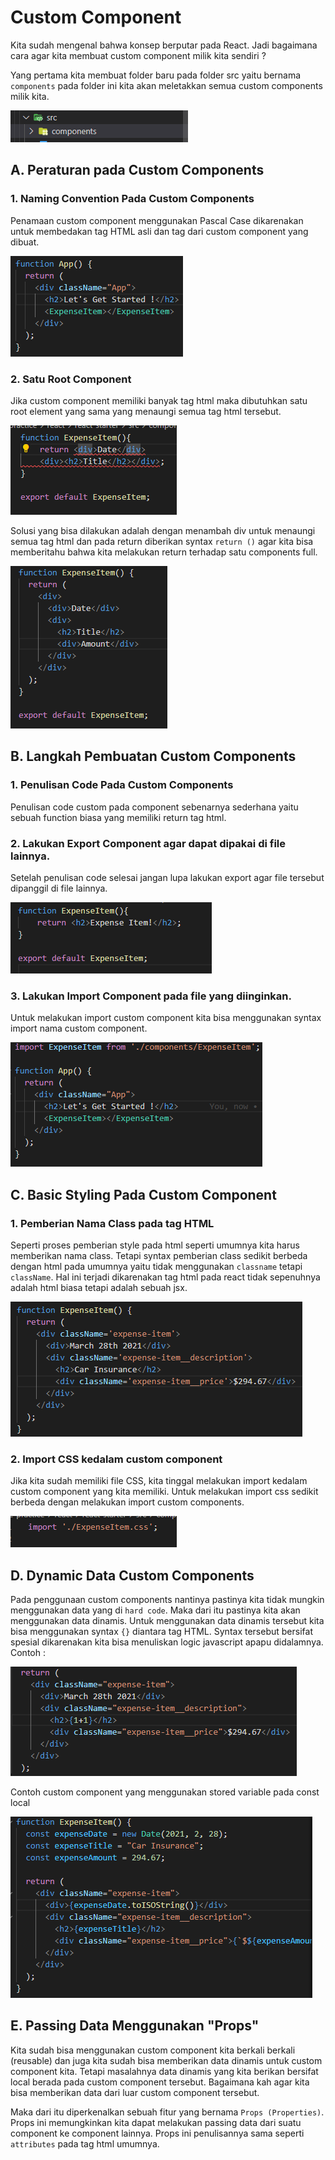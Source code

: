 # Custom Component

Kita sudah mengenal bahwa konsep berputar pada React. Jadi bagaimana cara agar kita membuat custom component milik kita sendiri ?

Yang pertama kita membuat folder baru pada folder src yaitu bernama `components` pada folder ini kita akan meletakkan semua custom components milik kita.

![Components Folder](./images/components-folder.png)

## A. Peraturan pada Custom Components

### 1. Naming Convention Pada Custom Components

Penamaan custom component menggunakan Pascal Case dikarenakan untuk membedakan tag HTML asli dan tag dari custom component yang dibuat.

![Naming Convention Custom Component](./images/naming-convention-custom-component.png)

### 2. Satu Root Component

Jika custom component memiliki banyak tag html maka dibutuhkan satu root element yang sama yang menaungi semua tag html tersebut.

![Error One Root](./images/error-one-root-element.png)

Solusi yang bisa dilakukan adalah dengan menambah div untuk menaungi semua tag html dan pada return diberikan syntax `return ()` agar kita bisa memberitahu bahwa kita melakukan return terhadap satu components full.

![Fix Error One Root](./images/fix-one-root-element.png)

## B. Langkah Pembuatan Custom Components

### 1. Penulisan Code Pada Custom Components

Penulisan code custom pada component sebenarnya sederhana yaitu sebuah function biasa yang memiliki return tag html.

### 2. Lakukan Export Component agar dapat dipakai di file lainnya.

Setelah penulisan code selesai jangan lupa lakukan export agar file tersebut dipanggil di file lainnya.

![Expense Item](./images/expense-item-example.png)

### 3. Lakukan Import Component pada file yang diinginkan.

Untuk melakukan import custom component kita bisa menggunakan syntax import nama custom component.

![Import Expense Item](./images/import-expense-item-example.png)

## C. Basic Styling Pada Custom Component

### 1. Pemberian Nama Class pada tag HTML

Seperti proses pemberian style pada html seperti umumnya kita harus memberikan nama class. Tetapi syntax pemberian class sedikit berbeda dengan html pada umumnya yaitu tidak menggunakan `classname` tetapi `className`. Hal ini terjadi dikarenakan tag html pada react tidak sepenuhnya adalah html biasa tetapi adalah sebuah jsx.

![Classname Basic Styling](./images/basic-styling-classname.png)

### 2. Import CSS kedalam custom component

Jika kita sudah memiliki file CSS, kita tinggal melakukan import kedalam custom component yang kita memiliki. Untuk melakukan import css sedikit berbeda dengan melakukan import custom components.

![Import CSS](./images/import-css.png)

## D. Dynamic Data Custom Components

Pada penggunaan custom components nantinya pastinya kita tidak mungkin menggunakan data yang di `hard code`. Maka dari itu pastinya kita akan menggunakan data dinamis. Untuk menggunakan data dinamis tersebut kita bisa menggunakan syntax `{}` diantara tag HTML. Syntax tersebut bersifat spesial dikarenakan kita bisa menuliskan logic javascript apapu didalamnya. Contoh :

![Dynamic Data 1 + 1](./images/dynamic-data-1+1.png)

Contoh custom component yang menggunakan stored variable pada const local

![Dynamic Data Example](./images/dynamic-data-example.png)

## E. Passing Data Menggunakan "Props"

Kita sudah bisa menggunakan custom component kita berkali berkali (reusable) dan juga kita sudah bisa memberikan data dinamis untuk custom component kita. Tetapi masalahnya data dinamis yang kita berikan bersifat local berada pada custom component tersebut. Bagaimana kah agar kita bisa memberikan data dari luar custom component tersebut.

Maka dari itu diperkenalkan sebuah fitur yang bernama `Props (Properties)`. Props ini memungkinkan kita dapat melakukan passing data dari suatu component ke component lainnya. Props ini penulisannya sama seperti `attributes` pada tag html umumnya.










